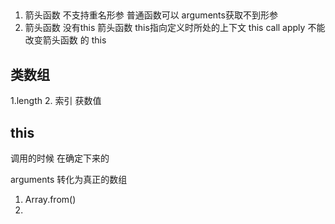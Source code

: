 ##
1. 箭头函数 不支持重名形参 普通函数可以 arguments获取不到形参
2. 箭头函数 没有this 箭头函数 this指向定义时所处的上下文 this
call apply 不能改变箭头函数 的 this

## 类数组
1.length
2. 索引 获数值

## this
调用的时候 在确定下来的

arguments
转化为真正的数组
1. Array.from()
2. 
